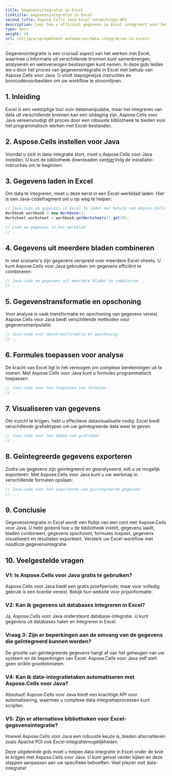 ```yaml
---
title: Gegevensintegratie in Excel
linktitle: Gegevensintegratie in Excel
second_title: Aspose.Cells Java Excel-verwerkings-API
description: Leer hoe u efficiënt gegevens in Excel integreert voor betere inzichten en besluitvorming. Stapsgewijze handleiding met broncode met Aspose.Cells voor Java.
type: docs
weight: 19
url: /nl/java/spreadsheet-automation/data-integration-in-excel/
---
```


Gegevensintegratie is een cruciaal aspect van het werken met Excel, waarmee u informatie uit verschillende bronnen kunt samenbrengen, analyseren en weloverwogen beslissingen kunt nemen. In deze gids leiden we u door het proces van gegevensintegratie in Excel met behulp van Aspose.Cells voor Java. U vindt stapsgewijze instructies en broncodevoorbeelden om uw workflow te stroomlijnen.

## 1. Inleiding

Excel is een veelzijdige tool voor datamanipulatie, maar het integreren van data uit verschillende bronnen kan een uitdaging zijn. Aspose.Cells voor Java vereenvoudigt dit proces door een robuuste bibliotheek te bieden voor het programmatisch werken met Excel-bestanden.

## 2. Aspose.Cells instellen voor Java

 Voordat u zich in data-integratie stort, moet u Aspose.Cells voor Java instellen. U kunt de bibliotheek downloaden van[hier](https://releases.aspose.com/cells/java/)Volg de installatie-instructies om te beginnen.

## 3. Gegevens laden in Excel

Om data te integreren, moet u deze eerst in een Excel-werkblad laden. Hier is een Java-codefragment om u op weg te helpen:

```java
// Java-code om gegevens in Excel te laden met behulp van Aspose.Cells
Workbook workbook = new Workbook();
Worksheet worksheet = workbook.getWorksheets().get(0);

// Laad uw gegevens in het werkblad
// ...
```

## 4. Gegevens uit meerdere bladen combineren

In veel scenario's zijn gegevens verspreid over meerdere Excel-sheets. U kunt Aspose.Cells voor Java gebruiken om gegevens efficiënt te combineren:

```java
// Java-code om gegevens uit meerdere bladen te combineren
// ...
```

## 5. Gegevenstransformatie en opschoning

Voor analyse is vaak transformatie en opschoning van gegevens vereist. Aspose.Cells voor Java biedt verschillende methoden voor gegevensmanipulatie:

```java
// Java-code voor datatransformatie en opschoning
// ...
```

## 6. Formules toepassen voor analyse

De kracht van Excel ligt in het vermogen om complexe berekeningen uit te voeren. Met Aspose.Cells voor Java kunt u formules programmatisch toepassen:

```java
// Java-code voor het toepassen van formules
// ...
```

## 7. Visualiseren van gegevens

Om inzicht te krijgen, hebt u effectieve datavisualisatie nodig. Excel biedt verschillende grafiektypen om uw geïntegreerde data weer te geven:

```java
// Java-code voor het maken van grafieken
// ...
```

## 8. Geïntegreerde gegevens exporteren

Zodra uw gegevens zijn geïntegreerd en geanalyseerd, wilt u ze mogelijk exporteren. Met Aspose.Cells voor Java kunt u uw werkmap in verschillende formaten opslaan:

```java
// Java-code voor het exporteren van geïntegreerde gegevens
// ...
```

## 9. Conclusie

Gegevensintegratie in Excel wordt een fluitje van een cent met Aspose.Cells voor Java. U hebt geleerd hoe u de bibliotheek instelt, gegevens laadt, bladen combineert, gegevens opschoont, formules toepast, gegevens visualiseert en resultaten exporteert. Versterk uw Excel-workflow met naadloze gegevensintegratie.

## 10. Veelgestelde vragen

### V1: Is Aspose.Cells voor Java gratis te gebruiken?

Aspose.Cells voor Java biedt een gratis proefperiode, maar voor volledig gebruik is een licentie vereist. Bekijk hun website voor prijsinformatie.

### V2: Kan ik gegevens uit databases integreren in Excel?

Ja, Aspose.Cells voor Java ondersteunt database-integratie. U kunt gegevens uit databases halen en integreren in Excel.

### Vraag 3: Zijn er beperkingen aan de omvang van de gegevens die geïntegreerd kunnen worden?

De grootte van geïntegreerde gegevens hangt af van het geheugen van uw systeem en de beperkingen van Excel. Aspose.Cells voor Java zelf stelt geen strikte groottelimieten.

### V4: Kan ik data-integratietaken automatiseren met Aspose.Cells voor Java?

Absoluut! Aspose.Cells voor Java biedt een krachtige API voor automatisering, waarmee u complexe data-integratieprocessen kunt scripten.

### V5: Zijn er alternatieve bibliotheken voor Excel-gegevensintegratie?

Hoewel Aspose.Cells voor Java een robuuste keuze is, bieden alternatieven zoals Apache POI ook Excel-integratiemogelijkheden.

Deze uitgebreide gids moet u helpen data-integratie in Excel onder de knie te krijgen met Aspose.Cells voor Java. U kunt gerust verder kijken en deze stappen aanpassen aan uw specifieke behoeften. Veel plezier met data-integratie!